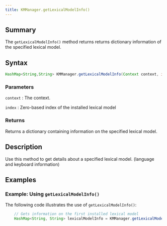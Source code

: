 ```yaml
---
title: KMManager.getLexicalModelInfo()
---
```


## Summary

The `getLexicalModelInfo()` method returns returns dictionary information of the specified lexical model.

## Syntax

```java
HashMap<String,String> KMManager.getLexicalModelInfo(Context context, int index)
```

### Parameters

`context`
: The context.

`index`
: Zero-based index of the installed lexical model

### Returns
Returns a dictionary containing information on the specified lexical model.


## Description
Use this method to get details about a specified lexical model. (language and keyboard information)

## Examples

### Example: Using `getLexicalModelInfo()`

The following code illustrates the use of `getLexicalModelInfo()`:
```java
    // Gets information on the first installed lexical model
    HashMap<String, String> lexicalModelInfo = KMManager.getLexicalModelInfo(context, 0);
```
